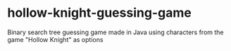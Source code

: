 # hollow-knight-guessing-game
Binary search tree guessing game made in Java using characters from the game "Hollow Knight" as options
